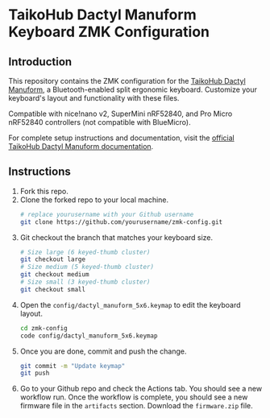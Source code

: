 # TaikoHub Dactyl Manuform Keyboard ZMK Configuration

## Introduction

This repository contains the ZMK configuration for the [TaikoHub Dactyl Manuform](https://taikohub.com), a Bluetooth-enabled split ergonomic keyboard. Customize your keyboard's layout and functionality with these files.


Compatible with nice!nano v2, SuperMini nRF52840, and Pro Micro nRF52840 controllers (not compatible with BlueMicro).


For complete setup instructions and documentation, visit the [official TaikoHub Dactyl Manuform documentation](https://docs.taikohub.com).



## Instructions

1. Fork this repo.
2. Clone the forked repo to your local machine.
   ```bash
   # replace yourusername with your Github username
   git clone https://github.com/yourusername/zmk-config.git
   ```
3. Git checkout the branch that matches your keyboard size.
   ```bash
   # Size large (6 keyed-thumb cluster)
   git checkout large
   # Size medium (5 keyed-thumb cluster)
   git checkout medium
   # Size small (3 keyed-thumb cluster)
   git checkout small
   ```
4. Open the `config/dactyl_manuform_5x6.keymap` to edit the keyboard layout.
   ```bash
   cd zmk-config
   code config/dactyl_manuform_5x6.keymap
   ```
5. Once you are done, commit and push the change.
   ```bash
   git commit -m "Update keymap"
   git push
   ```
6. Go to your Github repo and check the Actions tab. You should see a new workflow run. Once the workflow is complete, you should see a new firmware file in the `artifacts` section. Download the `firmware.zip` file.
